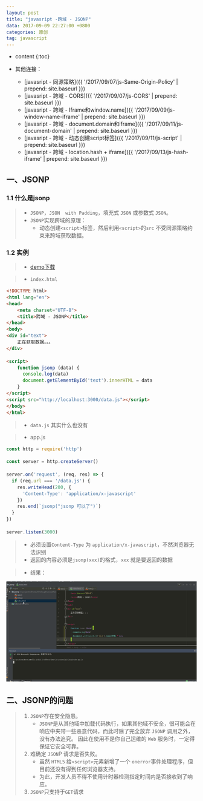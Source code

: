 ```yaml
---
layout: post
title: "javasript -跨域 - JSONP"
data: 2017-09-09 22:27:00 +0800
categories: 原创
tag: javascript
---
```

* content
{:toc}

* 其他连接：  
    + [javasript - 同源策略]({{ '/2017/09/07/js-Same-Origin-Policy' | prepend: site.baseurl }})
    + [javasript - 跨域 - CORS]({{ '/2017/09/07/js-CORS' | prepend: site.baseurl }})
    + [javasript - 跨域 - Iframe和window.name]({{ '/2017/09/09/js-window-name-iframe' | prepend: site.baseurl }})
    + [javasript - 跨域 - document.domain和iframe]({{ '/2017/09/11/js-document-domain' | prepend: site.baseurl }})
    + [javasript - 跨域 - 动态创建script标签]({{ '/2017/09/11/js-script' | prepend: site.baseurl }})
    + [javasript - 跨域 - location.hash + iframe]({{ '/2017/09/13/js-hash-iframe' | prepend: site.baseurl }})
    
<!-- more -->

## 一、JSONP

### 1.1 什么是jsonp

> * `JSONP`，`JSON  with Padding`，填充式 `JSON` 或参数式 `JSON`。
> * `JSONP`实现跨域的原理：
>    * 动态创建`<script>`标签，然后利用`<script>`的`src` 不受同源策略约束来跨域获取数据。
    

### 1.2 实例

> * [demo下载](/effects/demo/js/crossOrigin/jsonp.zip)

> * `index.html`

```html
<!DOCTYPE html>
<html lang="en">
<head>
    <meta charset="UTF-8">
    <title>跨域 - JSONP</title>
</head>
<body>
<div id="text">
    正在获取数据。。。
</div>

<script>
    function jsonp (data) {
      console.log(data)
      document.getElementById('text').innerHTML = data
    }
</script>
<script src="http://localhost:3000/data.js"></script>
</body>
</html>
```

> * `data.js` 其实什么也没有

> * app.js

```js
const http = require('http')

const server = http.createServer()

server.on('request', (req, res) => {
  if (req.url === '/data.js') {
    res.writeHead(200, {
      'Content-Type': 'application/x-javascript'
    })
    res.end(`jsonp("jsonp 可以了")`)
  }
})

server.listen(3000)
```

> * 必须设置`Content-Type` 为 `application/x-javascript`，不然浏览器无法识别
> * 返回的内容必须是`jsonp(xxx)`的格式，`xxx` 就是要返回的数据
  
> * 结果：

![co](/effects/images/crossOrigin/crossOrigin-01.gif)



## 二、JSONP的问题

> 1. `JSONP`存在安全隐患。
>     * `JSONP`是从其他域中加载代码执行，如果其他域不安全，很可能会在响应中夹带一些恶意代码，而此时除了完全放弃 `JSONP` 调用之外，没有办法追究。
>     因此在使用不是你自己运维的 `Web` 服务时，一定得保证它安全可靠。
> 2. 难确定 `JSON`P 请求是否失败。
>     * 虽然 `HTML5` 给`<script>`元素新增了一个 `onerror`事件处理程序，但目前还没有得到任何浏览器支持。
>     * 为此，开发人员不得不使用计时器检测指定时间内是否接收到了响应。
> 3. `JSONP`只支持于`GET`请求